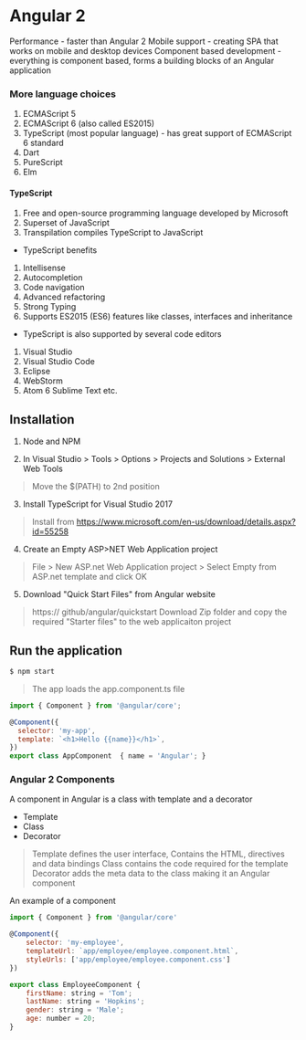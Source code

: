# Angular 2

Performance - faster than Angular 2
Mobile support - creating SPA that works on mobile and desktop devices
Component based development - everything is component based, forms a building blocks of an Angular application

### More language choices
1. ECMAScript 5
2. ECMAScript 6 (also called ES2015)
3. TypeScript (most popular language) - has great support of ECMAScript 6 standard
4. Dart
5. PureScript
6. Elm

#### TypeScript
1. Free and open-source programming language developed by Microsoft
2. Superset of JavaScript
3. Transpilation compiles TypeScript to JavaScript

- TypeScript benefits
1. Intellisense
2. Autocompletion
3. Code navigation
4. Advanced refactoring
5. Strong Typing
6. Supports ES2015 (ES6) features like classes, interfaces and inheritance

- TypeScript is also supported by several code editors
1. Visual Studio
2. Visual Studio Code
3. Eclipse
4. WebStorm
5. Atom
6 Sublime Text etc.

## Installation
1. Node and NPM

2. In Visual Studio > Tools > Options > Projects and Solutions > External Web Tools
> Move the $(PATH) to 2nd position 

3. Install TypeScript for Visual Studio 2017
> Install from https://www.microsoft.com/en-us/download/details.aspx?id=55258

4. Create an Empty ASP>NET Web Application project
> File > New ASP.net Web Application project > Select Empty from ASP.net template and click OK

5. Download "Quick Start Files" from Angular website
> https:// github/angular/quickstart
> Download Zip folder and copy the required "Starter files" to the web applicaiton project

## Run the application

```bash
$ npm start
```

> The app loads the app.component.ts file 

``` javascript
import { Component } from '@angular/core';

@Component({
  selector: 'my-app',
  template: `<h1>Hello {{name}}</h1>`,
})
export class AppComponent  { name = 'Angular'; }
```

### Angular 2 Components

A component in Angular is a class with template and a decorator
- Template
- Class
- Decorator

> Template defines the user interface, Contains the HTML, directives and data bindings
> Class contains the code required for the template
> Decorator adds the meta data to the class making it an Angular component

An example of a component
``` javascript
import { Component } from '@angular/core'

@Component({
    selector: 'my-employee',
    templateUrl: `app/employee/employee.component.html`,
    styleUrls: ['app/employee/employee.component.css']
})

export class EmployeeComponent {
    firstName: string = 'Tom';
    lastName: string = 'Hopkins';
    gender: string = 'Male';
    age: number = 20;
}
```